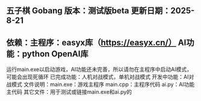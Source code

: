 五子棋 Gobang
版本：测试版beta
更新日期：2025-8-21
------------------------------------------------------
依赖：主程序：easyx库（https://easyx.cn/）
      AI功能：python OpenAI库
------------------------------------------------------
运行main.exe以启动游戏，AI功能还未完善，所以请勿在主程序中启动AI模式，可能会出现死循环
已完成功能：人机对战模式，单机对战模式
开发中功能：AI对战模式
文件说明：main.exe：游戏主程序
          main.cpp：主程序代码
          ai.py：AI功能主代码
          其它文件：用于测试或链接main.exe和ai.py的
